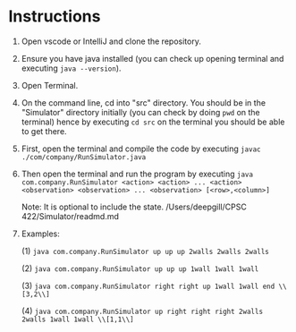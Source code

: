 # Instructions

1. Open vscode or IntelliJ and clone the repository.

2. Ensure you have java installed (you can check up opening terminal and executing `java --version`).

3. Open Terminal.

4. On the command line, cd into "src" directory. You should be in the "Simulator" directory initially (you can check by doing `pwd` on the terminal) hence by executing `cd src` on the terminal you should be able to get there.

5. First, open the terminal and compile the code by executing `javac ./com/company/RunSimulator.java`

6. Then open the terminal and run the program by executing `java com.company.RunSimulator <action> <action> ... <action> <observation> <observation> ... <observation> [<row>,<column>]`                  

    Note: It is optional to include the state.
/Users/deepgill/CPSC 422/Simulator/readmd.md
7. Examples: 

    (1) `java com.company.RunSimulator up up up 2walls 2walls 2walls`

    (2) `java com.company.RunSimulator up up up 1wall 1wall 1wall`

    (3) `java com.company.RunSimulator right right up 1wall 1wall end \\[3,2\\]`

    (4) `java com.company.RunSimulator up right right right 2walls 2walls 1wall 1wall \\[1,1\\]`